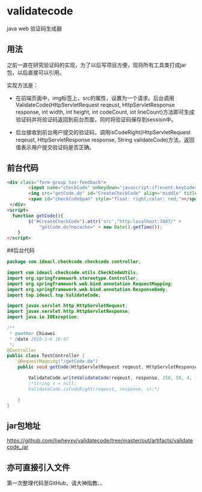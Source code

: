 # validatecode
java web 验证码生成器

## 用法
之前一直在研究验证码的实现，为了以后写项目方便，现将所有工具类打成jar包，以后直接可以引用。

实现方法是：
* 在前端页面中，img标签上，src的属性，设置为一个请求。后台调用 ValidateCode(HttpServletRequest reqeust, HttpServletResponse response, int width, int height, int codeCount, int lineCount)方法即可生成验证码并将验证码返回到前台页面，同时将验证码保存到session中。

* 后台接收到前台用户提交的验证码，调用isCodeRight(HttpServletRequest reqeust, HttpServletResponse response, String validateCode)方法，返回值表示用户提交验证码是否正确。

## 前台代码
```html
<div class="form-group has-feedback">
        <input name="checkCode" onkeydown="javascript:if(event.keyCode==13)  login();" type="text" id="checkCode" maxlength="4" onblur="checkTheCode(this)" style="width:120px;"/>
        <img src="getCode.do" id="CreateCheckCode" align="middle" title="点击刷新验证码" onclick="getCode()"  style="cursor: pointer;">
        <span id="checkCodeSpan" style="float: right;color: red;"></span>
 </div>
<script>
  function getCode(){
        $("#CreateCheckCode").attr('src',"http:localhost:7887/" +
            "getCode.do?nocache=" + new Date().getTime());
    }
</script>
```

##后台代码
```java 
package com.ideacl.checkcode.checkcode.controller;

import com.ideacl.checkcode.utils.CheckCodeUtils;
import org.springframework.stereotype.Controller;
import org.springframework.web.bind.annotation.RequestMapping;
import org.springframework.web.bind.annotation.ResponseBody;
import top.ideacl.top.ValidateCode;

import javax.servlet.http.HttpServletRequest;
import javax.servlet.http.HttpServletResponse;
import java.io.IOException;

/**
 * @author Chiawei
 * @date 2019-3-6 10:47
 */
@Controller
public class TestController {
    @RequestMapping("/getCode.do")
    public void getCode(HttpServletRequest reqeust, HttpServletResponse response) throws IOException {

        ValidateCode.writeValidateCode(reqeust, response, 250, 50, 4, 150);
        /*String s = null;
        ValidateCode.isCodeRight(reqeust, response, s);*/

    }
}
```

## jar包地址
https://github.com/ljwheyxy/validatecode/tree/master/out/artifacts/validatecode_jar

## 亦可直接引入文件

第一次整理代码至GitHub，请大神指教、、




